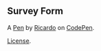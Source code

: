 Survey Form
-----------


A [Pen](https://codepen.io/sati_space/pen/RwPYxzR) by [Ricardo](https://codepen.io/sati_space) on [CodePen](https://codepen.io).

[License](https://codepen.io/sati_space/pen/RwPYxzR/license).